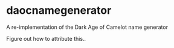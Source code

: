 # daocnamegenerator
A re-implementation of the Dark Age of Camelot name generator


Figure out how to attribute this..
